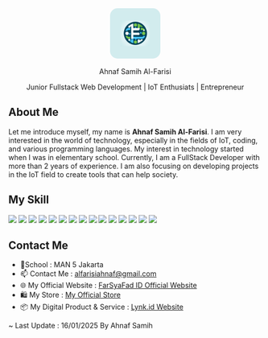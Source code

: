 <div align="center"><img src="images/farsyafad-tech.png" width="100" height="100" style="border-radius: 15px;"></div>
<p align="center">Ahnaf Samih Al-Farisi</p>
<p align="center">Junior Fullstack Web Development | IoT Enthusiats | Entrepreneur</p>

## About Me
Let me introduce myself, my name is **Ahnaf Samih Al-Farisi**. I am very interested in the world of technology, especially in the fields of IoT, coding, and various programming languages. My interest in technology started when I was in elementary school. Currently, I am a FullStack Developer with more than 2 years of experience. I am also focusing on developing projects in the IoT field to create tools that can help society.

## My Skill

<div>
  <img src="https://cdn.jsdelivr.net/gh/devicons/devicon/icons/html5/html5-original-wordmark.svg" width="38" />
  <img src="https://cdn.jsdelivr.net/gh/devicons/devicon/icons/css3/css3-original-wordmark.svg" width="38" />
  <img src="https://cdn.jsdelivr.net/gh/devicons/devicon/icons/javascript/javascript-original.svg" width="38" />
  <img src="https://cdn.jsdelivr.net/gh/devicons/devicon@latest/icons/typescript/typescript-original.svg" width="38" />
  <img src="https://cdn.jsdelivr.net/gh/devicons/devicon@latest/icons/bootstrap/bootstrap-original.svg" width="38" />
  <img src="https://cdn.jsdelivr.net/gh/devicons/devicon@latest/icons/sass/sass-original.svg" width="38" />
  <img src="https://cdn.jsdelivr.net/gh/devicons/devicon@latest/icons/tailwindcss/tailwindcss-original.svg" width="38" />
  <img src="https://cdn.jsdelivr.net/gh/devicons/devicon@latest/icons/angularjs/angularjs-original.svg" width="38" />
  <img src="https://cdn.jsdelivr.net/gh/devicons/devicon@latest/icons/react/react-original.svg" width="38" />
  <img src="https://cdn.jsdelivr.net/gh/devicons/devicon@latest/icons/php/php-original.svg" width="38" />
  <img src="https://cdn.jsdelivr.net/gh/devicons/devicon@latest/icons/mysql/mysql-original.svg" width="38" />
  <img src="https://cdn.jsdelivr.net/gh/devicons/devicon@latest/icons/python/python-original.svg" width="38" />
  <img src="https://cdn.jsdelivr.net/gh/devicons/devicon@latest/icons/laravel/laravel-original.svg" width="38" />
  <img src="https://cdn.jsdelivr.net/gh/devicons/devicon@latest/icons/cplusplus/cplusplus-original.svg" width="38" />
  <img src="https://cdn.jsdelivr.net/gh/devicons/devicon@latest/icons/arduino/arduino-original.svg" width="38" />
</div>


## Contact Me

- 🏫School : MAN 5 Jakarta
- 📫 Contact Me : alfarisiahnaf@gmail.com
- 🌐 My Official Website : [FarSyaFad ID Official Website](https://farsyafad.vercel.app)
- 🛍️ My Store : [My Official Store](https://shopee.co.id/farsyafad_store)
- 📦 My Digital Product & Service : [Lynk.id Website](https://lynk.id/farsyafad)


~ Last Update : 16/01/2025 By Ahnaf Samih